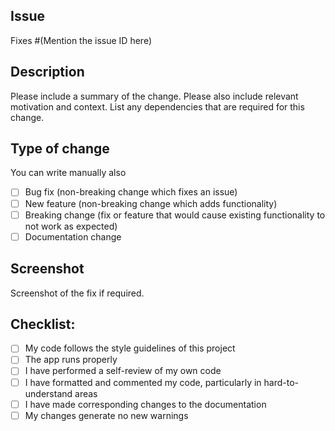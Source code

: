 ## Issue
Fixes #(Mention the issue ID here)

## Description

Please include a summary of the change. Please also include relevant motivation and context. List any dependencies that are required for this change.

## Type of change
You can write manually also

- [ ] Bug fix (non-breaking change which fixes an issue)
- [ ] New feature (non-breaking change which adds functionality)
- [ ] Breaking change (fix or feature that would cause existing functionality to not work as expected)
- [ ] Documentation change

## Screenshot
Screenshot of the fix if required.

## Checklist:

- [ ] My code follows the style guidelines of this project
- [ ] The app runs properly
- [ ] I have performed a self-review of my own code
- [ ] I have formatted and commented my code, particularly in hard-to-understand areas
- [ ] I have made corresponding changes to the documentation
- [ ] My changes generate no new warnings
